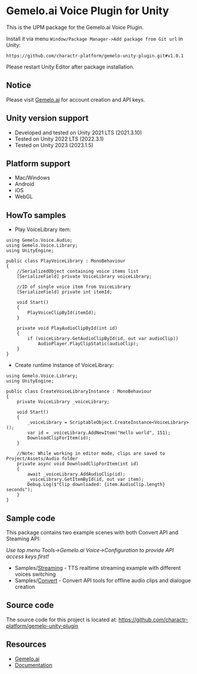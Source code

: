 Gemelo.ai Voice Plugin for Unity
===========

This is the UPM package for the Gemelo.ai Voice Plugin.

Install it via menu `Window/Package Manager->Add package from Git url` in Unity:
```
https://github.com/charactr-platform/gemelo-unity-plugin.git#v1.0.1
```
Please restart Unity Editor after package installation.

## Notice
Please visit [Gemelo.ai](https://app.gemelo.ai) for account creation and API keys.

## Unity version support

- Developed and tested on Unity 2021 LTS (2021.3.10)
- Tested on Unity 2022 LTS (2022.3.1)
- Tested on Unity 2023 (2023.1.5)

## Platform support

- Mac/Windows
- Android
- iOS
- WebGL

## HowTo samples

* Play VoiceLibrary item:
```
using Gemelo.Voice.Audio;
using Gemelo.Voice.Library;
using UnityEngine;

public class PlayVoiceLibrary : MonoBehaviour
{
    //SerializedObject containing voice items list
    [SerializeField] private VoiceLibrary voiceLibrary;

    //ID of single voice item from VoiceLibrary
    [SerializeField] private int itemId;
    
    void Start()
    {
        PlayVoiceClipById(itemId);
    }

    private void PlayAudioClipById(int id)
    {
        if (voiceLibrary.GetAudioClipById(id, out var audioClip))
            AudioPlayer.PlayClipStatic(audioClip);
    }
}
```
* Create runtime instance of VoiceLibrary:
```
using Gemelo.Voice.Library;
using UnityEngine;

public class CreateVoiceLibraryInstance : MonoBehaviour
{
    private VoiceLibrary _voiceLibrary;
    
    void Start()
    {
        _voiceLibrary = ScriptableObject.CreateInstance<VoiceLibrary>();
        var id = _voiceLibrary.AddNewItem("Hello world", 151);
        DownloadClipForItem(id);
    }

    //Note: While working in editor mode, clips are saved to Project/Assets/Audio folder
    private async void DownloadClipForItem(int id)
    {
        await _voiceLibrary.AddAudioClip(id);
        _voiceLibrary.GetItemById(id, out var item);
        Debug.Log($"Clip downloaded: {item.AudioClip.length} seconds");
    }
}
```

## Sample code

This package contains two example scenes with both Convert API and Steaming API:

<i>Use top menu Tools->Gemelo.ai Voice->Configuration to provide API access keys first!</i>

* Samples/[Streaming](https://github.com/charactr-platform/gemelo-unity-plugin/tree/main/Samples~/Streaming) - TTS realtime streaming example with different voices switching
* Samples/[Convert](https://github.com/charactr-platform/gemelo-unity-plugin/tree/main/Samples~/Convert) - Convert API tools for offline audio clips and dialogue creation

## Source code

The source code for this project is located at:
https://github.com/charactr-platform/gemelo-unity-plugin

## Resources

* [Gemelo.ai](https://app.gemelo.ai)
* [Documentation](https://docs.api.gemelo.ai/reference/unity)
